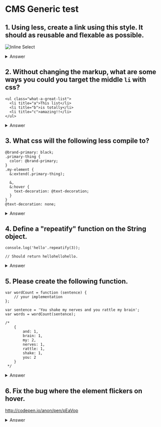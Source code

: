 # CMS Generic test

## 1. Using less, create a link using this style. It should as reusable and flexable as possible.

![Inline Select](https://github.com/ovotech/interview-tests/blob/master/cms-generic/button.png)

<details>
  <summary>Answer</summary>
* http://codepen.io/anon/pen/EgoJgz
* Check to see how they made it reusable with classes - can the color be changed with another class?
* How did they add the emoji - using pseudo selectors would be best.
* How did they deal with the border? A dotted border and a solid box shadow would be best.
* Did they use text-transform for the uppercase text.
</details>

## 2. Without changing the markup, what are some ways you could you target the middle `li` with css?

    <ul class="what-a-great-list">
      <li title="a">This list</li>
      <li title="b">is totally</li>
      <li title="c">amazing!!</li>
    </ul>

<details>
  <summary>Answer</summary>

    .what-a-great-list > li:nth-child(2)

    -- or --

    .what-a-great-list > li[title="b"]

    -- there are others --
</details>

## 3. What css will the following less compile to?

    @brand-primary: black;
    .primary-thing {
      color: @brand-primary;
    }
    .my-element {
      &:extend(.primary-thing);

      &,
      &:hover {
        text-decoration: @text-decoration;
      }
    }
    @text-decoration: none;


<details>
  <summary>Answer</summary>

    .primary-thing,
    .my-element {
      color: #000000;
    }
    .my-element,
    .my-element:hover {
      text-decoration: none;
    }
</details>

## 4. Define a "repeatify" function on the String object.

    console.log('hello'.repeatify(3));

    // Should return hellohellohello.

<details>
  <summary>Answer</summary>

    String.prototype.repeatify = String.prototype.repeatify || function(times) {
       var str = '';

       for (var i = 0; i < times; i++) {
          str += this;
       }

       return str;
    };

The question tests the knowledge of the developer about inheritance in JavaScript and the prototype property. It also verifies that the developer is able to extend native data type functionalities (although this should not be done).
</details>

## 5. Please create the following function.

    var wordCount = function (sentence) {
        // your implementation
    };

    var sentence = 'You shake my nerves and you rattle my brain';
    var words = wordCount(sentence);

    /*
        {
            and: 1,
            brain: 1,
            my: 2,
            nerves: 1,
            rattle: 1,
            shake: 1,
            you: 2
        }
     */
<details>
  <summary>Answer</summary>

    var wordCount = function (sentence) {
        let words = sentence.split(" ");
        let wordCount = {};

        words.forEach((word) => {
            word = word.toLowerCase();
            wordCount[word] = (wordCount[word]) ? wordCount[word] + 1 : 1;
        });

        return wordCount;
    };
</details>

## 6. Fix the bug where the element flickers on hover.

http://codepen.io/anon/pen/pEaVop

<details>
  <summary>Answer</summary>
http://codepen.io/anon/pen/KgQRpk

The element flickers because it changes size on hover, making the hitbox move away from the cursor, canceling the animation.
You could either wrap it in div which will keep its size or use a pseudo element like the answer example.
</details>

